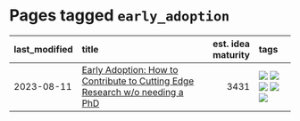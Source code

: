 # Pages tagged `early_adoption`

|last_modified|title|est. idea maturity|tags
|:---|:---|---:|:---|
|2023-08-11|[Early Adoption: How to Contribute to Cutting Edge Research w/o needing a PhD](../early_adoption_and_fomo.md)|3431|[![](https://img.shields.io/badge/tag-autobiographical-abf295)](../tags/autobiographical.md) [![](https://img.shields.io/badge/tag-career_advice-e54ba1)](../tags/career_advice.md) [![](https://img.shields.io/badge/tag-early_adoption-426a5f)](../tags/early_adoption.md) [![](https://img.shields.io/badge/tag-mentoring-e3b2c7)](../tags/mentoring.md) [![](https://img.shields.io/badge/tag-reddit-dafbc7)](../tags/reddit.md)|